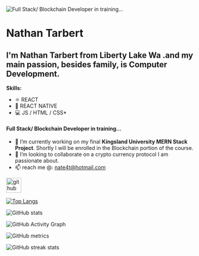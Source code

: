 ![Full Stack/ Blockchain Developer in training...](https://scontent-amt2-1.xx.fbcdn.net/v/t1.0-1/p320x320/120087026_3988772784482998_7088283825089740520_n.jpg?_nc_cat=109&ccb=1-3&_nc_sid=7206a8&_nc_ohc=fPAKp6X3B04AX8FN_Im&_nc_ht=scontent-amt2-1.xx&tp=6&oh=c01e8204e081aedb6d7cbe1ee68a9536&oe=6068A0EC)

# Nathan Tarbert

## I'm **Nathan Tarbert from Liberty Lake Wa** .and my main passion, besides family, is Computer Development.

**Skills:**
* ⚛ REACT
* 📱 REACT NATIVE
* 💻 JS / HTML / CSS*

#### Full Stack/ Blockchain Developer in training...

- 🔭 I’m currently working on my final **Kingsland University MERN Stack Project**. Shortly I will be enrolled in the Blockchain portion of the course. 
- 👯 I’m looking to collaborate on a crypto currency protocol I am passionate about. 
- 📫 reach me @: nate4t@hotmail.com 


[<img src='https://cdn.jsdelivr.net/npm/simple-icons@3.0.1/icons/github.svg' alt='github' height='40'>](https://github.com/NathanTarbert)  

[![Top Langs](https://github-readme-stats.vercel.app/api/top-langs/?username=NathanTarbert)](https://github.com/anuraghazra/github-readme-stats)

![GitHub stats](https://github-readme-stats.vercel.app/api?username=NathanTarbert&show_icons=true)  

![GitHub Activity Graph](https://activity-graph.herokuapp.com/graph?username=NathanTarbert)  

![GitHub metrics](https://metrics.lecoq.io/NathanTarbert)  

![GitHub streak stats](https://github-readme-streak-stats.herokuapp.com/?user=NathanTarbert)  




